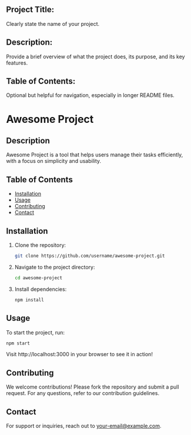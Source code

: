 ## Project Title: 
Clearly state the name of your project.

## Description: 
Provide a brief overview of what the project does, its purpose, and its key features.

## Table of Contents: 
Optional but helpful for navigation, especially in longer README files.

# Awesome Project

## Description
Awesome Project is a tool that helps users manage their tasks efficiently, with a focus on simplicity and usability.

## Table of Contents
- [Installation](#installation)
- [Usage](#usage)
- [Contributing](#contributing)
- [Contact](#contact)

## Installation
1. Clone the repository:
   ```bash
   git clone https://github.com/username/awesome-project.git
   ```
2. Navigate to the project directory:
   ```bash
   cd awesome-project
   ```
3. Install dependencies:
   ```bash
   npm install
   ```
## Usage
To start the project, run:
   ```bash
   npm start
   ```
Visit http://localhost:3000 in your browser to see it in action!

## Contributing
We welcome contributions! Please fork the repository and submit a pull request. For any questions, refer to our contribution guidelines.


## Contact
For support or inquiries, reach out to your-email@example.com.
